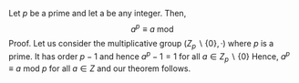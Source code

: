 Let $p$ be a prime and let a be any integer. Then,
$$a^p ≡ a \text{ mod  }$$
Proof. 
Let us consider the multiplicative group $(Z_p \backslash \{0\}, ·)$ where $p$ is a prime. It has order $p − 1$ and hence $a^p−1 = 1$ for all $a ∈ Z_p \backslash \{0\}$
Hence, $a^p ≡ a$ mod $p$ for all $a ∈ Z$ and our theorem follows.